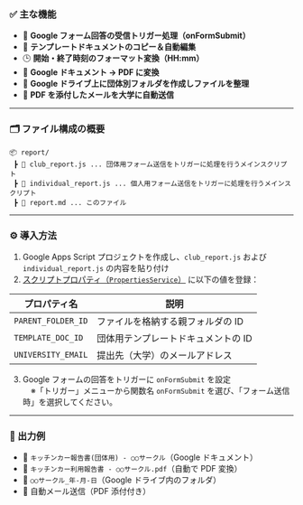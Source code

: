 ### ✅ 主な機能

- 📑 **Google フォーム回答の受信トリガー処理（onFormSubmit）**
- 📝 **テンプレートドキュメントのコピー＆自動編集**
- 🕒 **開始・終了時刻のフォーマット変換（HH:mm）**
- 📄 **Google ドキュメント → PDF に変換**
- 📁 **Google ドライブ上に団体別フォルダを作成しファイルを整理**
- 📧 **PDF を添付したメールを大学に自動送信**

---

### 🗂️ ファイル構成の概要

```text
📦 report/
 ┣ 📄 club_report.js ... 団体用フォーム送信をトリガーに処理を行うメインスクリプト
 ┣ 📄 individual_report.js ... 個人用フォーム送信をトリガーに処理を行うメインスクリプト
 ┣ 📄 report.md ... このファイル
```

---

### ⚙️ 導入方法

1. Google Apps Script プロジェクトを作成し、`club_report.js` および `individual_report.js` の内容を貼り付け
2. [スクリプトプロパティ（`PropertiesService`）](https://developers.google.com/apps-script/reference/properties/properties-service) に以下の値を登録：

| プロパティ名       | 説明                                |
| ------------------ | ----------------------------------- |
| `PARENT_FOLDER_ID` | ファイルを格納する親フォルダの ID   |
| `TEMPLATE_DOC_ID`  | 団体用テンプレートドキュメントの ID |
| `UNIVERSITY_EMAIL` | 提出先（大学）のメールアドレス      |

3. Google フォームの回答をトリガーに `onFormSubmit` を設定  
   　※「トリガー」メニューから関数名 `onFormSubmit` を選び、「フォーム送信時」を選択してください。

---

### 📸 出力例

- 📝 `キッチンカー報告書(団体用) - ○○サークル`（Google ドキュメント）
- 📄 `キッチンカー利用報告書 - ○○サークル.pdf`（自動で PDF 変換）
- 📁 `○○サークル_年-月-日`（Google ドライブ内のフォルダ）
- 📧 自動メール送信（PDF 添付付き）
